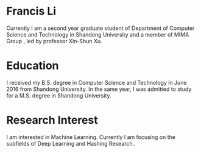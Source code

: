 # Francis Li

Currently I am a second year graduate student of Department of Computer Science and Technology in Shandong University and a member of MIMA Group , led by professor Xin-Shun Xu.


# Education

I received my B.S. degree in Computer Science and Technology in June 2016 from Shandong University. In the same year, I was admitted to study for a M.S. degree in Shandong University.

# Research Interest

I am interested in Machine Learning. Currently I am focusing on the subfields of Deep Learning and Hashing Research.. 

